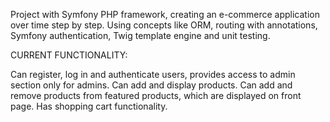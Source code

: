 Project with Symfony PHP framework, creating an e-commerce application over time step by step. Using concepts like ORM, routing with annotations, Symfony authentication, Twig template engine and unit testing.

CURRENT FUNCTIONALITY:

Can register, log in and authenticate users, provides access to admin section only for admins. Can add and display products. Can add and remove products from featured products, which are displayed on front page. Has shopping cart functionality.